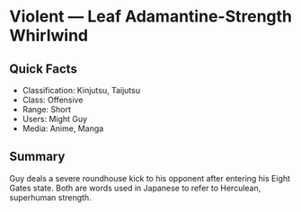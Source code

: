 # Violent — Leaf Adamantine-Strength Whirlwind

## Quick Facts
- Classification: Kinjutsu, Taijutsu
- Class: Offensive
- Range: Short
- Users: Might Guy
- Media: Anime, Manga

## Summary
Guy deals a severe roundhouse kick to his opponent after entering his Eight Gates state. Both are words used in Japanese to refer to Herculean, superhuman strength.
